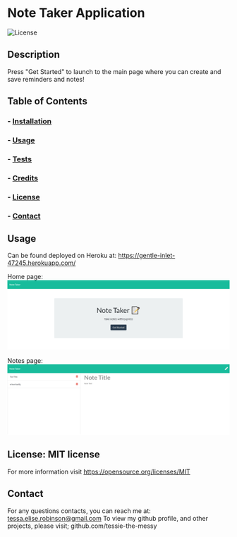# Note Taker Application
  ![License](https://img.shields.io/badge/license-MIT-brightgreen)

## Description
Press "Get Started" to launch to the main page where you can create and save reminders and notes!
    
## Table of Contents
### - [Installation](#installation)
### - [Usage](#usage)
### - [Tests](#tests)
### - [Credits](#credits)
### - [License](#license)
### - [Contact](#contact)


## Usage
Can be found deployed on Heroku at: https://gentle-inlet-47245.herokuapp.com/

Home page:
![Get Started](./public/assets/images/note-taker-tr.herokuapp.com_.png)

Notes page:
![Notes App](./public/assets/images/gentle-inlet-47245.herokuapp.com_notes.png)


## License: MIT license
For more information visit https://opensource.org/licenses/MIT
    
## Contact
For any questions contacts, you can reach me at: tessa.elise.robinson@gmail.com
To view my github profile, and other projects, please visit; github.com/tessie-the-messy